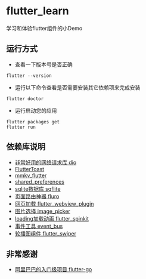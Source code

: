 # flutter_learn

学习和体验flutter组件的小Demo

## 运行方式

* 查看一下版本号是否正确
```
flutter --version
```

* 运行以下命令查看是否需要安装其它依赖项来完成安装
```
flutter doctor
```

* 运行启动您的应用
```
flutter packages get 
flutter run
```


## 依赖库说明

* [非常好用的网络请求库 dio](https://github.com/flutterchina/dio)
* [FlutterToast](https://github.com/PonnamKarthik/FlutterToast)
* [mmkv_flutter](https://github.com/OpenFlutter/mmkv_flutter)
* [shared_preferences](https://github.com/flutter/plugins/tree/master/packages/shared_preferences/shared_preferences)
* [sqlite数据库 sqflite](https://github.com/tekartik/sqflite)
* [页面路由神器 fluro](https://github.com/theyakka/fluro)
* [网页加载 flutter_webview_plugin](https://github.com/fluttercommunity/flutter_webview_plugin)
* [图片选择 image_picker](https://github.com/flutter/plugins/tree/master/packages/image_picker)
* [loading加载动画 flutter_spinkit](https://github.com/jogboms/flutter_spinkit)
* [事件工具 event_bus](https://github.com/marcojakob/dart-event-bus)
* [轮播图组件 flutter_swiper](https://github.com/best-flutter/flutter_swiper)


## 非常感谢

* [阿里巴巴的入门级项目 flutter-go](https://github.com/alibaba/flutter-go)
